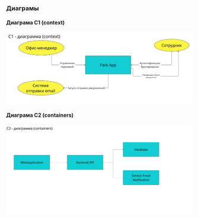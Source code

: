 ### Диаграмы


#### Диаграма С1 (context)


![c1](./images/c1.png)


#### Диаграма С2 (containers)


![c1](./images/c2.png)